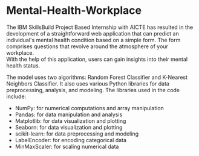 # Mental-Health-Workplace
The IBM SkillsBuild Project Based Internship with AICTE has resulted in the development of a straightforward 
web application that can predict an individual's mental health condition based on a simple form. 
The form comprises questions that revolve around the atmosphere of your workplace.  
With the help of this application, users can gain insights into their mental health status. 

The model uses two algorithms: Random Forest Classifier and K-Nearest Neighbors Classifier.
It also uses various Python libraries for data preprocessing, analysis, and modeling. The libraries used in the code include:
* NumPy: for numerical computations and array manipulation
* Pandas: for data manipulation and analysis
* Matplotlib: for data visualization and plotting
* Seaborn: for data visualization and plotting
* scikit-learn: for data preprocessing and modeling
* LabelEncoder: for encoding categorical data
* MinMaxScaler: for scaling numerical data
